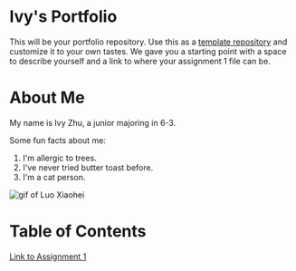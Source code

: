 # Ivy's Portfolio

This will be your portfolio repository. Use this as a [template repository](https://docs.github.com/en/repositories/creating-and-managing-repositories/creating-a-template-repository) and customize it to your own tastes. We gave you a starting point with a space to describe yourself and a link to where your assignment 1 file can be.

# About Me

My name is Ivy Zhu, a junior majoring in 6-3.

Some fun facts about me:

1. I'm allergic to trees.
2. I've never tried butter toast before.
3. I'm a cat person.

![gif of Luo Xiaohei](https://static.wikia.nocookie.net/luoxiaohei/images/e/ef/Wechat_Stickers_2.gif/revision/latest?cb=20240207211057)

# Table of Contents

[Link to Assignment 1](assignments/assignment1.md)
